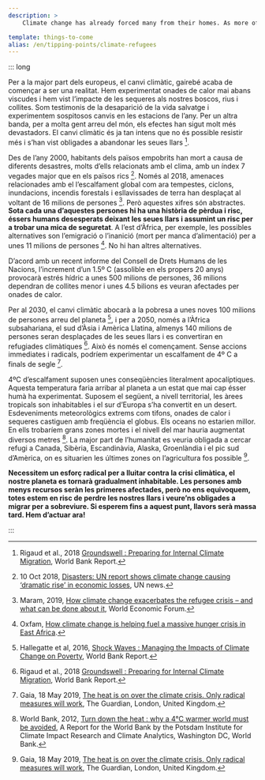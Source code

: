 ```yaml
---
description: >
    Climate change has already forced many from their homes. As more of the planet becomes uninhabitable due to lack of food and water, rising seas, wildfires, smoke, heat-waves and extreme weather events, everybody is at risk of becoming climate refugees.

template: things-to-come
alias: /en/tipping-points/climate-refugees
---
```


::: long


Per a la major part dels europeus, el canvi climàtic, gairebé acaba de començar a ser una realitat. Hem experimentat onades de calor mai abans viscudes i hem vist l’impacte de les sequeres als nostres boscos, rius i collites. Som testimonis de la desaparició de la vida salvatge i experimentem sospitosos canvis en les estacions de l’any. Per un altra banda, per a molta gent arreu del món, els efectes han sigut molt més devastadors. El canvi climàtic és ja tan intens que no és possible resistir més i s’han vist obligades a abandonar les seues llars [^Rigaud2018].

Des de l’any 2000, habitants dels països empobrits han mort a causa de diferents desastres, molts d’ells relacionats amb el clima, amb un índex 7 vegades major que en els països rics [^UNnews2018]. Només al 2018, amenaces relacionades amb el l’escalfament global com ara tempestes, ciclons, inundacions, incendis forestals i esllavissades de terra han desplaçat al voltant de 16 milions de persones [^Maram2019]. Però aquestes xifres són abstractes. **Sota cada una d’aquestes persones hi ha una història de pèrdua i risc, éssers humans desesperats deixant les seues llars i assumint un risc per a trobar una mica de seguretat**. A l’est d’Àfrica, per exemple, les possibles alternatives son l’emigració o l’inanició (mort per manca d’alimentació) per a unes 11 milions de persones [^Oxfam]. No hi han altres alternatives.

D’acord amb un recent informe del Consell de Drets Humans de les Nacions, l’increment d’un 1.5º C (assolible en els propers 20 anys) provocarà estrés hídric a unes 500 milions de persones, 36 milions dependran de collites menor i unes 4.5 bilions es veuran afectades per onades de calor.

Per al 2030, el canvi climàtic abocarà a la pobresa a unes noves 100 milions de persones arreu del planeta [^Hallegatte2016], i per a 2050, només a l’Àfrica subsahariana, el sud d’Àsia i Amèrica Llatina, almenys 140 milions de persones seran desplaçades de les seues llars i es convertiran en refugiades climàtiques [^Rigaud2018]. Això és només el començament. Sense accions immediates i radicals, podríem experimentar un escalfament de 4º C a finals de segle [^Gaia2019].

4ºC d’escalfament suposen unes conseqüències literalment apocalíptiques. Aquesta temperatura faria arribar al planeta a un estat que mai cap ésser humà ha experimentat. Suposem el següent, a nivell territorial, les àrees tropicals son inhabitables i el sur d’Europa s’ha convertit en un desert. Esdeveniments meteorològics extrems com tifons, onades de calor i sequeres castiguen amb freqüència el globus. Els oceans no estarien millor. En ells trobaríem grans zones mortes i el nivell del mar hauria augmentat diversos metres [^WorldBank2012]. La major part de l’humanitat es veuria obligada a cercar refugi a Canada, Sibèria, Escandinàvia, Alaska, Groenlàndia i el pic sud d’Amèrica, on es situarien les últimes zones on l’agricultura fos possible [^Gaia2019].

**Necessitem un esforç radical per a lluitar contra la crisi climàtica, el nostre planeta es tornarà gradualment  inhabitable. Les persones amb menys recursos seràn les primeres afectades, però no ens equivoquem, totes estem en risc de perdre les nostres llars i veure’ns obligades a migrar per a sobreviure. Si esperem fins a aquest punt, llavors serà massa tard. Hem d’actuar ara!**

<!-- ## References -->

[^Rigaud2018]: Rigaud et al., 2018 [Groundswell : Preparing for Internal Climate Migration](http://hdl.handle.net/10986/29461), World Bank Report.

[^UNnews2018]: 10 Oct 2018, [Disasters: UN report shows climate change causing ‘dramatic rise’ in economic losses](https://news.un.org/en/story/2018/10/1022722), UN news.

[^Maram2019]: Maram, 2019, [How climate change exacerbates the refugee crisis – and what can be done about it](https://www.weforum.org/agenda/2019/06/how-climate-change-exacerbates-the-refugee-crisis-and-what-can-be-done-about-it/), World Economic Forum.

[^Oxfam]: Oxfam, [How climate change is helping fuel a massive hunger crisis in East Africa](https://oxf.am/2ERviSn).

[^Alston2019]: Alston 2019, [Climate change and poverty — Report of the Special Rapporteur on extreme poverty and human rights — A/HRC/41/39](https://www.ohchr.org/Documents/Issues/Poverty/A_HRC_41_39.pdf),  United Nations Human Rights Council (UNHCR) Special Report.

[^Hallegatte2016]: Hallegatte et al, 2016, [Shock Waves : Managing the Impacts of Climate Change on Poverty](https://openknowledge.worldbank.org/handle/10986/22787), World Bank Report.

[^Gaia2019]: Gaia, 18 May 2019, [The heat is on over the climate crisis. Only radical measures will work](https://www.theguardian.com/environment/2019/may/18/climate-crisis-heat-is-on-global-heating-four-degrees-2100-change-way-we-live), The Guardian, London, United Kingdom.

[^WorldBank2012]: World Bank, 2012, [Turn down the heat : why a 4°C warmer world must be avoided](http://documents.worldbank.org/curated/en/865571468149107611/Turn-down-the-heat-why-a-4-C-warmer-world-must-be-avoided), A Report for the World Bank by the Potsdam Institute for Climate Impact Research and Climate Analytics, Washington DC, World Bank.

:::

